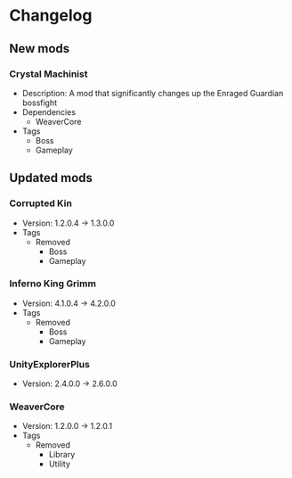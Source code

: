 # Changelog


## New mods

### Crystal Machinist

- Description: A mod that significantly changes up the Enraged Guardian bossfight
- Dependencies
  + WeaverCore
- Tags
  + Boss
  + Gameplay


## Updated mods

### Corrupted Kin

- Version: 1.2.0.4 -> 1.3.0.0
- Tags
  + Removed
    - Boss
    - Gameplay

### Inferno King Grimm

- Version: 4.1.0.4 -> 4.2.0.0
- Tags
  + Removed
    - Boss
    - Gameplay

### UnityExplorerPlus

- Version: 2.4.0.0 -> 2.6.0.0

### WeaverCore

- Version: 1.2.0.0 -> 1.2.0.1
- Tags
  + Removed
    - Library
    - Utility

